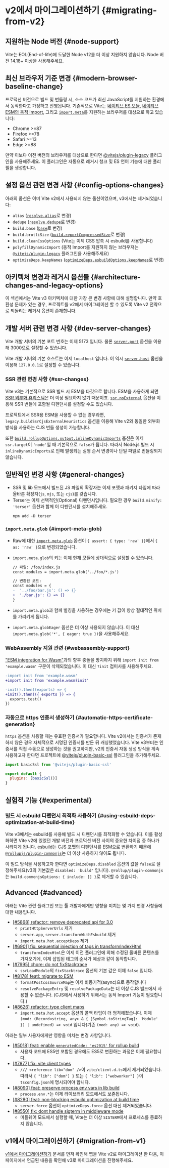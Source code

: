 # v2에서 마이그레이션하기 {#migrating-from-v2}

## 지원하는 Node 버전 {#node-support}

Vite는 EOL(End-of-life)에 도달한 Node v12를 더 이상 지원하지 않습니다. Node 버전 14.18+ 이상을 사용해주세요.

## 최신 브라우저 기준 변경 {#modern-browser-baseline-change}

프로덕션 버전으로 빌드 및 번들링 시, 소스 코드가 최신 JavaScript를 지원하는 환경에서 동작한다고 가정하고 진행됩니다. 기존적으로 Vite는 [네이티브 ES 모듈](https://caniuse.com/es6-module), [네이티브 ESM의 동적 Import](https://caniuse.com/es6-module-dynamic-import), 그리고 [`import.meta`](https://caniuse.com/mdn-javascript_statements_import_meta)를 지원하는 브라우저를 대상으로 하고 있습니다:

- Chrome >=87
- Firefox >=78
- Safari >=13
- Edge >=88

만약 이보다 이전 버전의 브라우저를 대상으로 한다면 [@vitejs/plugin-legacy](https://github.com/vitejs/vite/tree/main/packages/plugin-legacy) 플러그인을 사용해주세요. 이 플러그인은 자동으로 레거시 청크 및 ES 언어 기능에 대한 폴리필을 생성합니다.

## 설정 옵션 관련 변경 사항 {#config-options-changes}

아래의 옵션은 이미 Vite v2에서 사용되지 않는 옵션이었으며, v3에서는 제거되었습니다:

- `alias` ([`resolve.alias`](../config/shared-options.md#resolve-alias)로 변경)
- `dedupe` ([`resolve.dedupe`](../config/shared-options.md#resolve-dedupe)로 변경)
- `build.base` ([`base`](../config/shared-options.md#base)로 변경)
- `build.brotliSize` ([`build.reportCompressedSize`](../config/build-options.md#build-reportcompressedsize)로 변경)
- `build.cleanCssOptions` (Vite는 이제 CSS 압축 시 esbuild를 사용합니다)
- `polyfillDynamicImport` (동적 Import를 지원하지 않는 브라우저는 [`@vitejs/plugin-legacy`](https://github.com/vitejs/vite/tree/main/packages/plugin-legacy) 플러그인을 사용해주세요)
- `optimizeDeps.keepNames` ([`optimizeDeps.esbuildOptions.keepNames`](../config/dep-optimization-options.md#optimizedeps-esbuildoptions)로 변경)

## 아키텍처 변경과 레거시 옵션들 {#architecture-changes-and-legacy-options}

이 섹션에서는 Vite v3 아키텍처에 대한 가장 큰 변경 사항에 대해 설명합니다. 만약 호환성 문제가 있는 경우, 프로젝트를 v2에서 마이그레이션 할 수 있도록 Vite v2 전략으로 되돌리는 레거시 옵션이 존재합니다.

## 개발 서버 관련 변경 사항 {#dev-server-changes}

Vite 개발 서버의 기본 포트 번호는 이제 5173 입니다. 물론 [`server.port`](../config/server-options.md#server-port) 옵션을 이용해 3000으로 설정할 수 있습니다.

Vite 개발 서버의 기본 호스트는 이제 `localhost` 입니다. 이 역시 [`server.host`](../config/server-options.md#server-host) 옵션을 이용해 `127.0.0.1`로 설정할 수 있습니다.

### SSR 관련 변경 사항 {#ssr-changes}

Vite v3는 기본적으로 SSR 빌드 시 ESM을 타깃으로 합니다. ESM을 사용하게 되면 [SSR 외부화 휴리스틱](../guide/ssr.html#ssr-externals)은 더 이상 필요하지 않기 때문이죠. [`ssr.noExternal`](../config/ssr-options.md#ssr-noexternal) 옵션을 이용해 SSR 번들에 포함될 디펜던시를 설정할 수도 있습니다.

프로젝트에서 SSR용 ESM을 사용할 수 없는 경우라면, `legacy.buildSsrCjsExternalHeuristics` 옵션을 이용해 Vite v2와 동일한 외부화 방식을 사용하는 CJS 번들 생성이 가능합니다.

또한 [`build.rollupOptions.output.inlineDynamicImports`](https://rollupjs.org/guide/en/#outputinlinedynamicimports) 옵션은 이제 `ssr.target`이 `'node'`일 때 기본적으로 `false`가 됩니다. 따라서 Node.js 빌드 시 `inlineDynamicImports`로 인해 발생되는 실행 순서 변경이나 단일 파일로 번들링되지 않습니다.

## 일반적인 변경 사항 {#general-changes}

- SSR 및 lib 모드에서 빌드된 JS 파일의 확장자는 이제 포맷과 패키지 타입에 따라 올바른 확장자(`js`, `mjs`, 또는 `cjs`)를 갖습니다.
- Terser는 이제 선택적인(Optional) 디펜던시입니다. 필요한 경우 `build.minify: 'terser'` 옵션과 함께 이 디펜던시를 설치해주세요.
  ```shell
  npm add -D terser
  ```

### `import.meta.glob` {#import-meta-glob}

- Raw에 대한 [`import.meta.glob`](features.md#glob-import-as) 옵션이 `{ assert: { type: 'raw' }}`에서 `{ as: 'raw' }`으로 변경되었습니다.
- `import.meta.glob`의 키는 이제 현재 모듈에 상대적으로 설정할 수 있습니다.

  ```diff
  // 파일: /foo/index.js
  const modules = import.meta.glob('../foo/*.js')

  // 변환된 코드:
  const modules = {
  -  '../foo/bar.js': () => {}
  +  './bar.js': () => {}
  }
  ```

- `import.meta.glob`과 함께 별칭을 사용하는 경우에는 키 값이 항상 절대적인 위치를 가리키게 됩니다.
- `import.meta.globEager` 옵션은 더 이상 사용되지 않습니다. 이 대신 `import.meta.glob('*', { eager: true })`을 사용해주세요.

### WebAssembly 지원 관련 {#webassembly-support}

["ESM integration for Wasm"](https://github.com/WebAssembly/esm-integration)과의 향후 충돌을 방지하지 위해 `import init from 'example.wasm'` 구문이 삭제되었습니다.
이 대신 `?init` 접미사를 사용해주세요.

```diff
-import init from 'example.wasm'
+import init from 'example.wasm?init'

-init().then((exports) => {
+init().then(({ exports }) => {
  exports.test()
})
```

### 자동으로 https 인증서 생성하기 {#automatic-https-certificate-generation}

`https` 옵션을 사용할 때는 유효한 인증서가 필요합니다. Vite v2에서는 인증서가 존재하지 않은 경우 자체적으로 서명된 인증서를 만든 뒤 캐싱했었습니다. Vite v3부터는 인증서를 직접 수동으로 생성하는 것을 권고하지만, v2의 인증서 자동 생성 방식을 계속 사용하고자 한다면 프로젝트에 [@vitejs/plugin-basic-ssl](https://github.com/vitejs/vite-plugin-basic-ssl) 플러그인을 추가해주세요.

```js
import basicSsl from '@vitejs/plugin-basic-ssl'

export default {
  plugins: [basicSsl()]
}
```

## 실험적 기능 {#experimental}

### 빌드 시 esbuild 디펜던시 최적화 사용하기 {#using-esbuild-deps-optimization-at-build-time}

Vite v3에서는 esbuild를 사용해 빌드 시 디펜던시를 최적화할 수 있습니다. 이를 활성화하면 Vite v2에 있었던 개발 버전과 프로덕션 버전 사이의 중요한 차이점 중 하나가 사라지게 됩니다. esbuild는 CJS 포맷의 디펜던시를 ESM으로 변환하기 때문에 [`@rollupjs/plugin-commonjs`](https://github.com/rollup/plugins/tree/master/packages/commonjs)는 더 이상 사용하지 않아도 됩니다.

이 빌드 방식을 사용하고자 한다면 `optimizeDeps.disabled` 옵션의 값을 `false`로 설정해주세요(v3의 기본값은 `disabled: 'build'` 입니다). `@rollup/plugin-commonjs`는 `build.commonjsOptions: { include: [] }`로 제거할 수 있습니다.

## Advanced {#advanced}

아래는 Vite 관련 플러그인 또는 툴 개발자에게만 영향을 미치는 몇 가지 변경 사항들에 대한 내용입니다.

- [[#5868] refactor: remove deprecated api for 3.0](https://github.com/vitejs/vite/pull/5868)
  - `printHttpServerUrls` 제거
  - `server.app`, `server.transformWithEsbuild` 제거
  - `import.meta.hot.acceptDeps` 제거
- [[#6901] fix: sequential injection of tags in transformIndexHtml](https://github.com/vitejs/vite/pull/6901)
  - `transformIndexHtml`은 이제 이전 플러그인에 의해 수정된 올바른 콘텐츠를 가져오기에, 이제 삽입된 태그의 순서가 예상과 같이 동작합니다.
- [[#7995] chore: do not fixStacktrace](https://github.com/vitejs/vite/pull/7995)
  - `ssrLoadModule`의 `fixStacktrace` 옵션의 기본 값은 이제 `false` 입니다.
- [[#8178] feat!: migrate to ESM](https://github.com/vitejs/vite/pull/8178)
  - `formatPostcssSourceMap`는 이제 비동기적(async)으로 동작합니다
  - `resolvePackageEntry` 및 `resolvePackageData`는 더 이상 CJS 빌드에서 사용할 수 없습니다. (CJS에서 사용하기 위해서는 동적 Import 기능이 필요합니다.)
- [[#8626] refactor: type client maps](https://github.com/vitejs/vite/pull/8626)
  - `import.meta.hot.accept` 옵션의 콜백 타입이 더 엄격해졌습니다. 이제 `(mod: (Record<string, any> & { [Symbol.toStringTag]: 'Module' }) | undefined) => void` 입니다(기존 `(mod: any) => void`).

아래는 일부 사용자에게만 영향을 미치는 변경 사항입니다.

- [[#5018] feat: enable `generatedCode: 'es2015'` for rollup build](https://github.com/vitejs/vite/pull/5018)
  - 사용자 코드에 ES5만 포함된 경우에도 ES5로 변환하는 과정은 이제 필요합니다.
- [[#7877] fix: vite client types](https://github.com/vitejs/vite/pull/7877)
  - `/// <reference lib="dom" />`이 `vite/client.d.ts`에서 제거되었습니다. 따라서 `{ "lib": ["dom"] }` 또는 `{ "lib": ["webworker"] }`이 `tsconfig.json`에 명시되어야 합니다.
- [[#8090] feat: preserve process env vars in lib build](https://github.com/vitejs/vite/pull/8090)
  - `process.env.*`는 이제 라이브러리 모드에서도 보존됩니다.
- [[#8280] feat: non-blocking esbuild optimization at build time](https://github.com/vitejs/vite/pull/8280)
  - `server.force` 옵션이 `optimizeDeps.force` 옵션 대신 제거되었습니다.
- [[#8550] fix: dont handle sigterm in middleware mode](https://github.com/vitejs/vite/pull/8550)
  - 미들웨어 모드에서 실행할 때, Vite는 더 이상 `SIGTERM`에서 프로세스를 종료하지 않습니다.

## v1에서 마이그레이션하기 {#migration-from-v1}

[v1에서 마이그레이션하기](./migration-from-v1.md) 문서를 먼저 확인해 앱을 Vite v2로 마이그레이션 한 다음, 이 페이지에서 언급된 내용을 확인해 v3로 마이그레이션을 진행해주세요.
